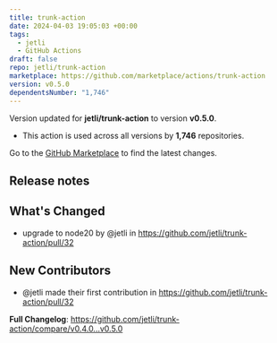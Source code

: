 ```yaml
---
title: trunk-action
date: 2024-04-03 19:05:03 +00:00
tags:
  - jetli
  - GitHub Actions
draft: false
repo: jetli/trunk-action
marketplace: https://github.com/marketplace/actions/trunk-action
version: v0.5.0
dependentsNumber: "1,746"
---
```



Version updated for **jetli/trunk-action** to version **v0.5.0**.
- This action is used across all versions by **1,746** repositories.

Go to the [GitHub Marketplace](https://github.com/marketplace/actions/trunk-action) to find the latest changes.

## Release notes

## What's Changed
* upgrade to node20 by @jetli in https://github.com/jetli/trunk-action/pull/32

## New Contributors
* @jetli made their first contribution in https://github.com/jetli/trunk-action/pull/32

**Full Changelog**: https://github.com/jetli/trunk-action/compare/v0.4.0...v0.5.0
